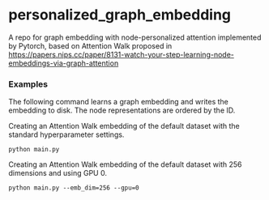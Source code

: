 # personalized_graph_embedding
A repo for graph embedding with node-personalized attention implemented by Pytorch, based on Attention Walk proposed in https://papers.nips.cc/paper/8131-watch-your-step-learning-node-embeddings-via-graph-attention


### Examples
The following command learns a graph embedding and writes the embedding to disk. The node representations are ordered by the ID.

Creating an Attention Walk embedding of the default dataset with the standard hyperparameter settings.

```
python main.py
```

Creating an Attention Walk embedding of the default dataset with 256 dimensions and using GPU 0.


```
python main.py --emb_dim=256 --gpu=0

```